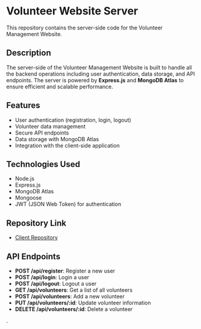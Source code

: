 # Volunteer Website Server

This repository contains the server-side code for the Volunteer Management Website.

## Description

The server-side of the Volunteer Management Website is built to handle all the backend operations including user authentication, data storage, and API endpoints. The server is powered by **Express.js** and **MongoDB Atlas** to ensure efficient and scalable performance.

## Features

- User authentication (registration, login, logout)
- Volunteer data management
- Secure API endpoints
- Data storage with MongoDB Atlas
- Integration with the client-side application

## Technologies Used

- Node.js
- Express.js
- MongoDB Atlas
- Mongoose
- JWT (JSON Web Token) for authentication

## Repository Link

- [Client Repository](https://github.com/saagor16/B9A11-Cline-Volunter)



## API Endpoints

- **POST /api/register**: Register a new user
- **POST /api/login**: Login a user
- **POST /api/logout**: Logout a user
- **GET /api/volunteers**: Get a list of all volunteers
- **POST /api/volunteers**: Add a new volunteer
- **PUT /api/volunteers/:id**: Update volunteer information
- **DELETE /api/volunteers/:id**: Delete a volunteer

.
